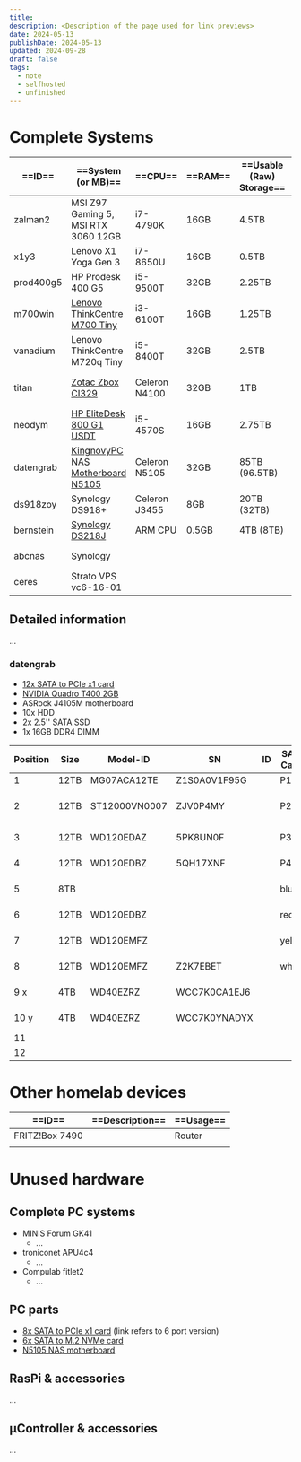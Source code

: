 ```yaml
---
title: 
description: <Description of the page used for link previews>
date: 2024-05-13
publishDate: 2024-05-13
updated: 2024-09-28
draft: false
tags:
  - note
  - selfhosted
  - unfinished
---
```

 
# Complete Systems

| ==ID==    | ==System (or MB)==                                                               | ==CPU==       | ==RAM== | ==Usable (Raw) Storage== | ==Usage==       |
| --------- | -------------------------------------------------------------------------------- | ------------- | ------- | ------------------------ | --------------- |
| zalman2   | MSI Z97 Gaming 5, MSI RTX 3060 12GB                                              | i7-4790K      | 16GB    | 4.5TB                    | gaming PC       |
| x1y3      | Lenovo X1 Yoga Gen 3                                                             | i7-8650U      | 16GB    | 0.5TB                    | Laptop          |
| prod400g5 | HP Prodesk 400 G5                                                                | i5-9500T      | 32GB    | 2.25TB                   | substitute PC   |
| m700win   | [Lenovo ThinkCentre M700 Tiny](https://www.ebay.de/itm/235488488122)             | i3-6100T      | 16GB    | 1.25TB                   | PC at home      |
| vanadium  | Lenovo ThinkCentre M720q Tiny                                                    | i5-8400T      | 32GB    | 2.5TB                    | PVE (test)      |
| titan     | [Zotac Zbox CI329](https://www.amazon.de/gp/product/B07H569HM2/)                 | Celeron N4100 | 32GB    | 1TB                      | PVE (always-on) |
| neodym    | [HP EliteDesk 800 G1 USDT](https://www.amazon.de/gp/product/B07F1S9GXS/)         | i5-4570S      | 16GB    | 2.75TB                   | PVE (offsite)   |
| datengrab | [KingnovyPC NAS Motherboard N5105](https://www.amazon.de/gp/product/B0BYVMNMR9/) | Celeron N5105 | 32GB    | 85TB (96.5TB)            | unraid          |
| ds918zoy  | Synology DS918+                                                                  | Celeron J3455 | 8GB     | 20TB (32TB)              | NAS (private)   |
| bernstein | [Synology DS218J](https://www.amazon.de/gp/product/B076S8NSCD/)                  | ARM CPU       | 0.5GB   | 4TB (8TB)                | NAS (backup)    |
| abcnas    | Synology                                                                         |               |         |                          | NAS (business)  |
| ceres     | Strato VPS vc6-16-01                                                             |               |         |                          | VPS             |

## Detailed information

...

### datengrab

- [12x SATA to PCIe x1 card](https://www.amazon.de/gp/product/B0BNF3XD96/)
- [NVIDIA Quadro T400 2GB](https://www.amazon.de/gp/product/B0988WSB5V/)
- ASRock J4105M motherboard
- 10x HDD
- 2x 2.5'' SATA SSD
- 1x 16GB DDR4 DIMM


| Position | Size | Model-ID      | SN           | ID  | SATA Cable | Manufacturer, Model           | Comment            |
| -------- | ---- | ------------- | ------------ | --- | ---------- | ----------------------------- | ------------------ |
| 1        | 12TB | MG07ACA12TE   | Z1S0A0V1F95G |     | P1         | Toshiba                       |                    |
| 2        | 12TB | ST12000VN0007 | ZJV0P4MY     |     | P2         | Seagate, IronWolf receritfied | new, only 2 screws |
| 3        | 12TB | WD120EDAZ     | 5PK8UN0F     |     | P3         | Western Digital               |                    |
| 4        | 12TB | WD120EDBZ     | 5QH17XNF     |     | P4         | Western Digital               |                    |
| 5        | 8TB  |               |              |     | blue       | Western Digital               |                    |
| 6        | 12TB | WD120EDBZ     |              |     | red        | Western Digital               |                    |
| 7        | 12TB | WD120EMFZ     |              |     | yellow     | Western Digital               | only 2 screws      |
| 8        | 12TB | WD120EMFZ     | Z2K7EBET     |     | white      | Western Digital               | only 2 screws      |
| 9 x      | 4TB  | WD40EZRZ      | WCC7K0CA1EJ6 |     |            | Western Digital               | WD_Charlie         |
| 10 y     | 4TB  | WD40EZRZ      | WCC7K0YNADYX |     |            | Western Digital               | WD_Bravo           |
| 11       |      |               |              |     |            |                               | SATA-SSD           |
| 12       |      |               |              |     |            |                               | SATA-SSD           |





# Other homelab devices

| ==ID==         | ==Description== | ==Usage== |
| -------------- | --------------- | --------- |
| FRITZ!Box 7490 |                 | Router    |
|                |                 |           |

# Unused hardware

## Complete PC systems

- MINIS Forum GK41
	- ...
- troniconet APU4c4
	- ...
- Compulab fitlet2
	- ...

## PC parts

- [8x SATA to PCIe x1 card](https://www.amazon.de/gp/product/B07Z89J2M5/) (link refers to 6 port version)
- [6x SATA to M.2 NVMe card](https://www.amazon.de/gp/product/B0BWYXLNFT/)
- [N5105 NAS motherboard](https://www.amazon.de/gp/product/B0BYVMNMR9/)

## RasPi & accessories

...

## µController & accessories

...